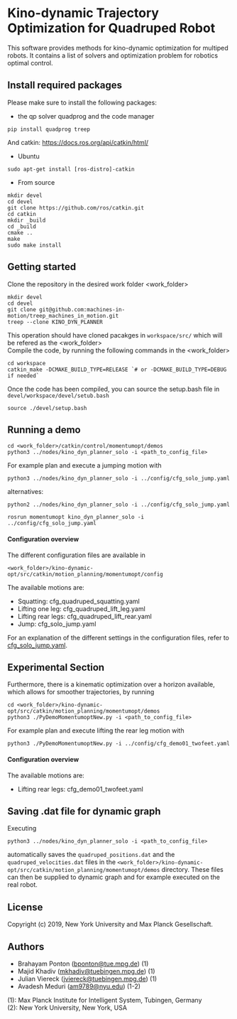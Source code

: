 # Kino-dynamic Trajectory Optimization for Quadruped Robot

This software provides methods for kino-dynamic optimization for multiped robots.
It contains a list of solvers and optimization problem for robotics optimal control.

## Install required packages

Please make sure to install the following packages:

- the qp solver quadprog and the code manager
```
pip install quadprog treep
```

And catkin: https://docs.ros.org/api/catkin/html/
- Ubuntu
```
sudo apt-get install [ros-distro]-catkin
```
- From source
```
mkdir devel
cd devel
git clone https://github.com/ros/catkin.git
cd catkin
mkdir _build
cd _build
cmake ..
make
sudo make install
```

## Getting started

Clone the repository in the desired work folder <work_folder>
```
mkdir devel
cd devel
git clone git@github.com:machines-in-motion/treep_machines_in_motion.git
treep --clone KINO_DYN_PLANNER
```
This operation should have cloned pacakges in `workspace/src/` which will be
refered as the <work_folder>\
Compile the code, by running the following commands in the <work_folder>
```
cd workspace
catkin_make -DCMAKE_BUILD_TYPE=RELEASE `# or -DCMAKE_BUILD_TYPE=DEBUG if needed`
```

Once the code has been compiled, you can source the setup.bash file in
`devel/workspace/devel/setub.bash`
```
source ./devel/setup.bash
```

## Running a demo 
```
cd <work_folder>/catkin/control/momentumopt/demos
python3 ../nodes/kino_dyn_planner_solo -i <path_to_config_file>
```
For example plan and execute a jumping motion with
```
python3 ../nodes/kino_dyn_planner_solo -i ../config/cfg_solo_jump.yaml
```
alternatives:

```
python2 ../nodes/kino_dyn_planner_solo -i ../config/cfg_solo_jump.yaml
```
```
rosrun momentumopt kino_dyn_planner_solo -i ../config/cfg_solo_jump.yaml
```

#### Configuration overview
The different configuration files are available in 
```
<work_folder>/kino-dynamic-opt/src/catkin/motion_planning/momentumopt/config
```
The available motions are:
* Squatting: cfg_quadruped_squatting.yaml
* Lifting one leg: cfg_quadruped_lift_leg.yaml
* Lifting rear legs: cfg_quadruped_lift_rear.yaml
* Jump: cfg_solo_jump.yaml

For an explanation of the different settings in the configuration files, refer to [cfg_solo_jump.yaml](/src/catkin/motion_planning/momentumopt/config/cfg_solo_jump.yaml).

## Experimental Section
Furthermore, there is a kinematic optimization over a horizon available, which allows for smoother trajectories, by running
```
cd <work_folder>/kino-dynamic-opt/src/catkin/motion_planning/momentumopt/demos
python3 ./PyDemoMomentumoptNew.py -i <path_to_config_file>
```
For example plan and execute lifting the rear leg motion with
```
python3 ./PyDemoMomentumoptNew.py -i ../config/cfg_demo01_twofeet.yaml
```
#### Configuration overview
The available motions are:
* Lifting rear legs: cfg_demo01_twofeet.yaml

## Saving .dat file for dynamic graph

Executing
```
python3 ../nodes/kino_dyn_planner_solo -i <path_to_config_file>
```
automatically saves the `quadruped_positions.dat` and the `quadruped_velocities.dat` files in the `<work_folder>/kino-dynamic-opt/src/catkin/motion_planning/momentumopt/demos` directory. These files can then be supplied to dynamic graph and for example executed on the real robot.

## License

Copyright (c) 2019, New York University and Max Planck Gesellschaft.

## Authors

- Brahayam Ponton (<bponton@tue.mpg.de>) (1)
- Majid Khadiv (<mkhadiv@tuebingen.mpg.de>) (1)
- Julian Viereck (<jviereck@tuebingen.mpg.de>) (1)
- Avadesh Meduri (<am9789@nyu.edu>) (1-2)

(1): Max Planck Institute for Intelligent System, Tubingen, Germany \
(2): New York University, New York, USA
